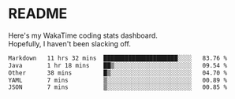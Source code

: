 # README

Here's my WakaTime coding stats dashboard.  
Hopefully, I haven't been slacking off.

<!--START_SECTION:waka-->

```txt
Markdown   11 hrs 32 mins  █████████████████████░░░░   83.76 %
Java       1 hr 18 mins    ██▒░░░░░░░░░░░░░░░░░░░░░░   09.54 %
Other      38 mins         █▒░░░░░░░░░░░░░░░░░░░░░░░   04.70 %
YAML       7 mins          ▒░░░░░░░░░░░░░░░░░░░░░░░░   00.89 %
JSON       7 mins          ▒░░░░░░░░░░░░░░░░░░░░░░░░   00.85 %
```

<!--END_SECTION:waka-->
